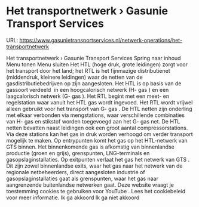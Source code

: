 # Het transportnetwerk › Gasunie Transport Services

URL: https://www.gasunietransportservices.nl/netwerk-operations/het-transportnetwerk

Het transportnetwerk › Gasunie Transport Services
Spring naar inhoud
Menu tonen
Menu sluiten
Het HTL (hoge druk, grote leidingen) zorgt voor het transport door het land; het RTL is het fijnmazige distributienet (middendruk, kleinere leidingen) waar de netten van de gasdistributiebedrijven op zijn aangesloten. Het HTL is op basis van de gassoort verdeeld  in een hoogcalorisch netwerk (H-
gas
) en een laagcalorisch netwerk (G-
gas
).
Het RTL begint met een meet- en regelstation waar vanuit het HTL
gas
wordt ingevoed. Het RTL wordt vrijwel alleen gebruikt voor het transport van G-
gas
.
De HTL netten zijn onderling met elkaar verbonden via mengstations, waar verschillende combinaties van H-
gas
en stikstof worden toegevoegd aan het G-
gas
net. De HTL netten bevatten naast leidingen ook een groot aantal compressorstations. Via deze stations kan het
gas
in druk worden verhoogd om verder transport mogelijk te maken.
Op entrypunten komt het
gas
op het HTL-netwerk van
GTS
binnen. Het binnenkomende
gas
is afkomstig van binnenlandse productie (groen en grijs), grenspunten, LNG-terminals en gasopslaginstallaties.
Op exitpunten verlaat het
gas
het netwerk van
GTS
. Dit zijn zowel binnenlandse exits, waar het
gas
naar het netwerk van de regionale netbeheerders, direct aangesloten industrie of gasopslaginstallaties gaat als grenspunten, waar het
gas
naar aangrenzende buitenlandse netwerken gaat.
Deze website vraagt je toestemming cookies te gebruiken voor
YouTube
. Lees het
cookiebeleid
voor meer informatie.
Ik ga akkoord
Ik ga niet akkoord
